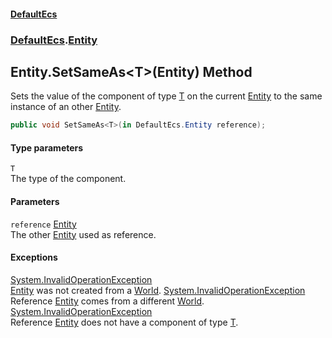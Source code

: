#### [DefaultEcs](index.md 'index')
### [DefaultEcs](index.md#DefaultEcs 'DefaultEcs').[Entity](Entity.md 'DefaultEcs.Entity')
## Entity.SetSameAs&lt;T&gt;(Entity) Method
Sets the value of the component of type [T](Entity_SetSameAs_T_(Entity).md#DefaultEcs_Entity_SetSameAs_T_(DefaultEcs_Entity)_T 'DefaultEcs.Entity.SetSameAs&lt;T&gt;(DefaultEcs.Entity).T') on the current [Entity](Entity.md 'DefaultEcs.Entity') to the same instance of an other [Entity](Entity.md 'DefaultEcs.Entity').  
```csharp
public void SetSameAs<T>(in DefaultEcs.Entity reference);
```
#### Type parameters
<a name='DefaultEcs_Entity_SetSameAs_T_(DefaultEcs_Entity)_T'></a>
`T`  
The type of the component.
  
#### Parameters
<a name='DefaultEcs_Entity_SetSameAs_T_(DefaultEcs_Entity)_reference'></a>
`reference` [Entity](Entity.md 'DefaultEcs.Entity')  
The other [Entity](Entity.md 'DefaultEcs.Entity') used as reference.
  
#### Exceptions
[System.InvalidOperationException](https://docs.microsoft.com/en-us/dotnet/api/System.InvalidOperationException 'System.InvalidOperationException')  
[Entity](Entity.md 'DefaultEcs.Entity') was not created from a [World](World.md 'DefaultEcs.World').
[System.InvalidOperationException](https://docs.microsoft.com/en-us/dotnet/api/System.InvalidOperationException 'System.InvalidOperationException')  
Reference [Entity](Entity.md 'DefaultEcs.Entity') comes from a different [World](World.md 'DefaultEcs.World').
[System.InvalidOperationException](https://docs.microsoft.com/en-us/dotnet/api/System.InvalidOperationException 'System.InvalidOperationException')  
Reference [Entity](Entity.md 'DefaultEcs.Entity') does not have a component of type [T](Entity_SetSameAs_T_(Entity).md#DefaultEcs_Entity_SetSameAs_T_(DefaultEcs_Entity)_T 'DefaultEcs.Entity.SetSameAs&lt;T&gt;(DefaultEcs.Entity).T').
